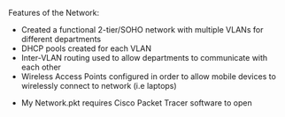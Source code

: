 Features of the Network:
-	Created a functional 2-tier/SOHO network with multiple VLANs for different departments 
-	DHCP pools created for each VLAN
-	Inter-VLAN routing used to allow departments to communicate with each other
-	Wireless Access Points configured in order to allow mobile devices to wirelessly connect to network (i.e laptops)
* My Network.pkt requires Cisco Packet Tracer software to open
